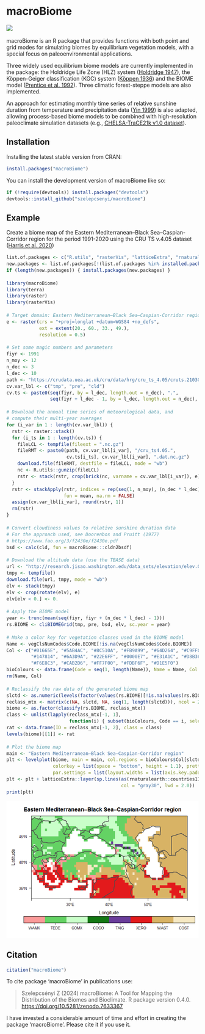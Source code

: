 
# macroBiome

[![](https://zenodo.org/badge/575948999.svg)](https://zenodo.org/badge/latestdoi/575948999)

macroBiome is an R package that provides functions with both point and
grid modes for simulating biomes by equilibrium vegetation models, with
a special focus on paleoenvironmental applications.

Three widely used equilibrium biome models are currently implemented in
the package: the Holdridge Life Zone (HLZ) system ([Holdridge
1947](https://doi.org/10.1126/science.105.2727.367)), the Köppen-Geiger
classification (KGC) system ([Köppen
1936](https://koeppen-geiger.vu-wien.ac.at/pdf/Koppen_1936.pdf)) and the
BIOME model ([Prentice et al. 1992](https://doi.org/10.2307/2845499)).
Three climatic forest-steppe models are also implemented.

An approach for estimating monthly time series of relative sunshine
duration from temperature and precipitation data ([Yin
1999](https://doi.org/10.1007/s007040050111)) is also adapted, allowing
process-based biome models to be combined with high-resolution
paleoclimate simulation datasets (e.g., [CHELSA-TraCE21k v1.0
dataset](https://chelsa-climate.org/chelsa-trace21k/)).

## Installation

Installing the latest stable version from CRAN:

``` r
install.packages("macroBiome")
```

You can install the development version of macroBiome like so:

``` r
if (!require(devtools)) install.packages("devtools")
devtools::install_github("szelepcsenyi/macroBiome")
```

## Example

Create a biome map of the Eastern Mediterranean–Black
Sea–Caspian-Corridor region for the period 1991-2020 using the CRU TS
v.4.05 dataset ([Harris et
al. 2020](https://doi.org/10.1038/s41597-020-0453-3))

``` r
list.of.packages <- c("R.utils", "rasterVis", "latticeExtra", "rnaturalearth")
new.packages <- list.of.packages[!(list.of.packages %in% installed.packages()[,"Package"])]
if (length(new.packages)) { install.packages(new.packages) }

library(macroBiome)
library(terra)
library(raster)
library(rasterVis)

# Target domain: Eastern Mediterranean–Black Sea–Caspian-Corridor region
e <- raster(crs = "+proj=longlat +datum=WGS84 +no_defs",
            ext = extent(20., 60., 33., 49.),
            resolution = 0.5)

# Set some magic numbers and parameters
fiyr <- 1991
n_moy <- 12
n_dec <- 3
l_dec <- 10
path <- "https://crudata.uea.ac.uk/cru/data/hrg/cru_ts_4.05/cruts.2103051243.v4.05/"
cv.var_lbl <- c("tmp", "pre", "cld")
cv.ts <- paste0(seq(fiyr, by = l_dec, length.out = n_dec), ".",
                seq(fiyr + l_dec - 1, by = l_dec, length.out = n_dec), ".")

# Download the annual time series of meteorological data, and
# compute their multi-year averages
for (i_var in 1 : length(cv.var_lbl)) {
  rstr <- raster::stack()
  for (i_ts in 1 : length(cv.ts)) {
    fileLCL <- tempfile(fileext = ".nc.gz")
    fileRMT <- paste0(path, cv.var_lbl[i_var], "/cru_ts4.05.",
                      cv.ts[i_ts], cv.var_lbl[i_var], ".dat.nc.gz")
    download.file(fileRMT, destfile = fileLCL, mode = "wb")
    nc <- R.utils::gunzip(fileLCL)
    rstr <- stack(rstr, crop(brick(nc, varname = cv.var_lbl[i_var]), e))
  }
  rstr <- stackApply(rstr, indices = rep(seq(1, n_moy), (n_dec * l_dec)),
                     fun = mean, na.rm = FALSE)
  assign(cv.var_lbl[i_var], round(rstr, 1))
  rm(rstr)
}

# Convert cloudiness values to relative sunshine duration data
# For the approach used, see Doorenbos and Pruitt (1977)
# https://www.fao.org/3/f2430e/f2430e.pdf
bsd <- calc(cld, fun = macroBiome:::cldn2bsdf)

# Download the altitude data (use the TBASE data)
url <- "http://research.jisao.washington.edu/data_sets/elevation/elev.0.5-deg.nc"
tmpy <- tempfile()
download.file(url, tmpy, mode = "wb")
elv <- stack(tmpy)
elv <- crop(rotate(elv), e)
elv[elv < 0.] <- 0.

# Apply the BIOME model
year <- trunc(mean(seq(fiyr, fiyr + (n_dec * l_dec) - 1)))
rs.BIOME <- cliBIOMEGrid(tmp, pre, bsd, elv, sc.year = year)

# Make a color key for vegetation classes used in the BIOME model
Name <- vegClsNumCodes$Code.BIOME[!is.na(vegClsNumCodes$Code.BIOME)]
Col <- c("#01665E", "#5AB4AC", "#8C510A", "#FB9A99", "#64D264", "#C9FFC9",
         "#147814", "#6A3D9A", "#22E6FF", "#0000E7", "#E31A1C", "#D8B365",
         "#F6E8C3", "#CAB2D6", "#FF7F00", "#FDBF6F", "#D1E5F0")
bioColours <- data.frame(Code = seq(1, length(Name)), Name = Name, Col = Col)
rm(Name, Col)
                  
# Reclassify the raw data of the generated biome map
slctd <- as.numeric(levels(factor(values(rs.BIOME)[!is.na(values(rs.BIOME))])))
reclass_mtx <- matrix(c(NA, slctd, NA, seq(1, length(slctd))), ncol = 2)
biome <- as.factor(classify(rs.BIOME, reclass_mtx))
class <- unlist(lapply(reclass_mtx[-1, 1], 
                       function(i) { subset(bioColours, Code == i, select = Name)}))
rat <- data.frame(ID = reclass_mtx[-1, 2], class = class)
levels(biome)[[1]] <- rat

# Plot the biome map
main <- "Eastern Mediterranean–Black Sea–Caspian-Corridor region"
plt <- levelplot(biome, main = main, col.regions = bioColours$Col[slctd], 
                 colorkey = list(space = "bottom", height = 1.1), pretty = T, 
                 par.settings = list(layout.widths = list(axis.key.padding = 4)))
plt <- plt + latticeExtra::layer(sp.lines(as(rnaturalearth::countries110, "Spatial"), 
                                          col = "gray30", lwd = 2.0))
print(plt)
```

![](man/figures/README-example-1.png)<!-- -->

## Citation

``` r
citation("macroBiome")
```

To cite package ‘macroBiome’ in publications use:

> Szelepcsényi Z (2024) macroBiome: A Tool for Mapping the Distribution
> of the Biomes and Bioclimate. R package version 0.4.0.
> <https://doi.org/10.5281/zenodo.7633367>

I have invested a considerable amount of time and effort in creating the
package ‘macroBiome’. Please cite it if you use it.
